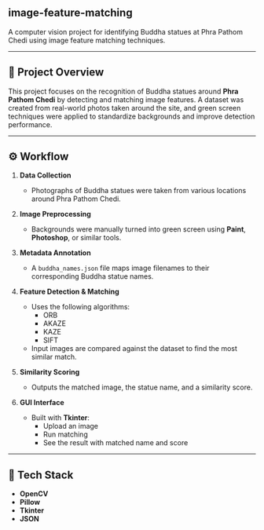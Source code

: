 ## image-feature-matching

A computer vision project for identifying Buddha statues at Phra Pathom Chedi using image feature matching techniques.

--- 

## 🎯 Project Overview

This project focuses on the recognition of Buddha statues around **Phra Pathom Chedi** by detecting and matching image features. A dataset was created from real-world photos taken around the site, and green screen techniques were applied to standardize backgrounds and improve detection performance.

--- 

## ⚙️ Workflow

1. **Data Collection**  
   - Photographs of Buddha statues were taken from various locations around Phra Pathom Chedi.

2. **Image Preprocessing**  
   - Backgrounds were manually turned into green screen using **Paint**, **Photoshop**, or similar tools.

3. **Metadata Annotation**  
   - A `buddha_names.json` file maps image filenames to their corresponding Buddha statue names.

4. **Feature Detection & Matching**  
   - Uses the following algorithms:
     - ORB
     - AKAZE
     - KAZE
     - SIFT  
   - Input images are compared against the dataset to find the most similar match.

5. **Similarity Scoring**  
   - Outputs the matched image, the statue name, and a similarity score.

6. **GUI Interface**  
   - Built with **Tkinter**:
     - Upload an image
     - Run matching
     - See the result with matched name and score

--- 

## 🔧 Tech Stack

- **OpenCV**
- **Pillow**
- **Tkinter**
- **JSON**
